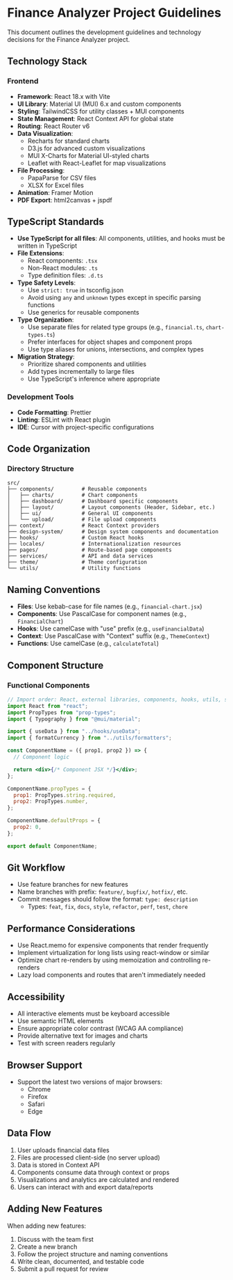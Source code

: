 # Finance Analyzer Project Guidelines

This document outlines the development guidelines and technology decisions for the Finance Analyzer project.

## Technology Stack

### Frontend

- **Framework**: React 18.x with Vite
- **UI Library**: Material UI (MUI) 6.x and custom components
- **Styling**: TailwindCSS for utility classes + MUI components
- **State Management**: React Context API for global state
- **Routing**: React Router v6
- **Data Visualization**:
  - Recharts for standard charts
  - D3.js for advanced custom visualizations
  - MUI X-Charts for Material UI-styled charts
  - Leaflet with React-Leaflet for map visualizations
- **File Processing**:
  - PapaParse for CSV files
  - XLSX for Excel files
- **Animation**: Framer Motion
- **PDF Export**: html2canvas + jspdf

## TypeScript Standards

- **Use TypeScript for all files**: All components, utilities, and hooks must be written in TypeScript
- **File Extensions**:
  - React components: `.tsx`
  - Non-React modules: `.ts`
  - Type definition files: `.d.ts`
- **Type Safety Levels**:
  - Use `strict: true` in tsconfig.json
  - Avoid using `any` and `unknown` types except in specific parsing functions
  - Use generics for reusable components
- **Type Organization**:
  - Use separate files for related type groups (e.g., `financial.ts`, `chart-types.ts`)
  - Prefer interfaces for object shapes and component props
  - Use type aliases for unions, intersections, and complex types
- **Migration Strategy**:
  - Prioritize shared components and utilities
  - Add types incrementally to large files
  - Use TypeScript's inference where appropriate

### Development Tools

- **Code Formatting**: Prettier
- **Linting**: ESLint with React plugin
- **IDE**: Cursor with project-specific configurations

## Code Organization

### Directory Structure

```
src/
├── components/         # Reusable components
│   ├── charts/         # Chart components
│   ├── dashboard/      # Dashboard specific components
│   ├── layout/         # Layout components (Header, Sidebar, etc.)
│   ├── ui/             # General UI components
│   └── upload/         # File upload components
├── context/            # React Context providers
├── design-system/      # Design system components and documentation
├── hooks/              # Custom React hooks
├── locales/            # Internationalization resources
├── pages/              # Route-based page components
├── services/           # API and data services
├── theme/              # Theme configuration
└── utils/              # Utility functions
```

## Naming Conventions

- **Files**: Use kebab-case for file names (e.g., `financial-chart.jsx`)
- **Components**: Use PascalCase for component names (e.g., `FinancialChart`)
- **Hooks**: Use camelCase with "use" prefix (e.g., `useFinancialData`)
- **Context**: Use PascalCase with "Context" suffix (e.g., `ThemeContext`)
- **Functions**: Use camelCase (e.g., `calculateTotal`)

## Component Structure

### Functional Components

```jsx
// Import order: React, external libraries, components, hooks, utils, styles
import React from "react";
import PropTypes from "prop-types";
import { Typography } from "@mui/material";

import { useData } from "../hooks/useData";
import { formatCurrency } from "../utils/formatters";

const ComponentName = ({ prop1, prop2 }) => {
  // Component logic

  return <div>{/* Component JSX */}</div>;
};

ComponentName.propTypes = {
  prop1: PropTypes.string.required,
  prop2: PropTypes.number,
};

ComponentName.defaultProps = {
  prop2: 0,
};

export default ComponentName;
```

## Git Workflow

- Use feature branches for new features
- Name branches with prefix: `feature/`, `bugfix/`, `hotfix/`, etc.
- Commit messages should follow the format: `type: description`
  - Types: `feat`, `fix`, `docs`, `style`, `refactor`, `perf`, `test`, `chore`

## Performance Considerations

- Use React.memo for expensive components that render frequently
- Implement virtualization for long lists using react-window or similar
- Optimize chart re-renders by using memoization and controlling re-renders
- Lazy load components and routes that aren't immediately needed

## Accessibility

- All interactive elements must be keyboard accessible
- Use semantic HTML elements
- Ensure appropriate color contrast (WCAG AA compliance)
- Provide alternative text for images and charts
- Test with screen readers regularly

## Browser Support

- Support the latest two versions of major browsers:
  - Chrome
  - Firefox
  - Safari
  - Edge

## Data Flow

1. User uploads financial data files
2. Files are processed client-side (no server upload)
3. Data is stored in Context API
4. Components consume data through context or props
5. Visualizations and analytics are calculated and rendered
6. Users can interact with and export data/reports

## Adding New Features

When adding new features:

1. Discuss with the team first
2. Create a new branch
3. Follow the project structure and naming conventions
4. Write clean, documented, and testable code
5. Submit a pull request for review
